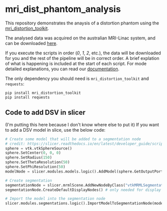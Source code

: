 # mri_dist_phantom_analysis

This repository demonstrates the anaysis of a distortion phantom using the [mri_distortion_toolkit](https://github.com/ACRF-Image-X-Institute/mri_distortion_toolkit).

The analysed data was acquired on the australian MRI-Linac system, and can be downloaded [here](https://ses.library.usyd.edu.au/handle/2123/31139).


If you execute the scripts in order (_0_, _1_, _2_, etc.), the data will be downloaded for you and the rest of the pipeline will be in correct order. A brief explation of what is happening is included at the start of each script. For mode detailed explanations, you can read our [documentation](https://acrf-image-x-institute.github.io/mri_distortion_toolkit/examples.html).

The only dependency you should need is `mri_distortion_toolkit` and `requests`:

```commandline
pip install mri_distortion_toolkit
pip install requests
```


## Code to add DSV in slicer

(I'm putting this here because I don't know where else to put it)
If you want to add a DSV model in slice, use the below code:

```python
# Create some model that will be added to a segmentation node
# credit: https://slicer.readthedocs.io/en/latest/developer_guide/script_repository.html#create-segmentation-from-a-model-node
sphere = vtk.vtkSphereSource()
sphere.SetCenter(0, 0, 0)
sphere.SetRadius(150)
sphere.SetThetaResolution(50)
sphere.SetPhiResolution(50)
modelNode = slicer.modules.models.logic().AddModel(sphere.GetOutputPort())

# Create segmentation
segmentationNode = slicer.mrmlScene.AddNewNodeByClass("vtkMRMLSegmentationNode")
segmentationNode.CreateDefaultDisplayNodes() # only needed for display

# Import the model into the segmentation node
slicer.modules.segmentations.logic().ImportModelToSegmentationNode(modelNode, segmentationNode)
```